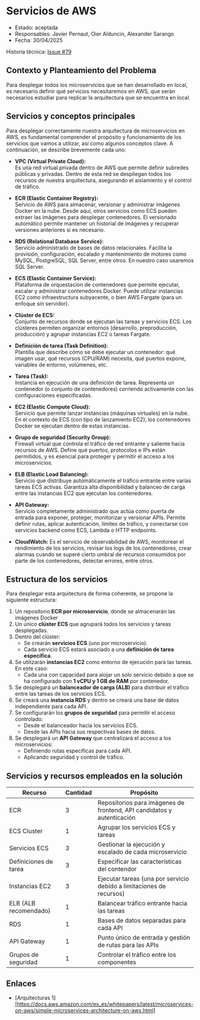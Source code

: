 # Servicios de AWS

* Estado: aceptada
* Responsables: Javier Pernaut, Oier Alduncin, Alexander Sarango
* Fecha: 30/04/2025

Historia técnica: [Issue #79](https://github.com/oielay/GTIO_Votacion/issues/79)

## Contexto y Planteamiento del Problema

Para desplegar todos los microservicios que se han desarrollado en local, es necesario definir qué servicios necesitaremos en AWS, que serán necesarios estudiar para replicar la arquitectura que se encuentra en local.

## Servicios y conceptos principales

Para desplegar correctamente nuestra arquitectura de microservicios en AWS, es fundamental comprender el propósito y funcionamiento de los servicios que vamos a utilizar, así como algunos conceptos clave. A continuación, se describe brevemente cada uno:

* **VPC (Virtual Private Cloud):**  
  Es una red virtual privada dentro de AWS que permite definir subredes públicas y privadas. Dentro de esta red se despliegan todos los recursos de nuestra arquitectura, asegurando el aislamiento y el control de tráfico.

* **ECR (Elastic Container Registry):**  
  Servicio de AWS para almacenar, versionar y administrar imágenes Docker en la nube. Desde aquí, otros servicios como ECS pueden extraer las imágenes para desplegar contenedores. El versionado automático permite mantener un historial de imágenes y recuperar versiones anteriores si es necesario.

* **RDS (Relational Database Service):**  
  Servicio administrado de bases de datos relacionales. Facilita la provisión, configuración, escalado y mantenimiento de motores como MySQL, PostgreSQL, SQL Server, entre otros. En nuestro caso usaremos SQL Server.

* **ECS (Elastic Container Service):**  
  Plataforma de orquestación de contenedores que permite ejecutar, escalar y administrar contenedores Docker. Puede utilizar instancias EC2 como infraestructura subyacente, o bien AWS Fargate (para un enfoque sin servidor).

* **Clúster de ECS:**  
  Conjunto de recursos donde se ejecutan las tareas y servicios ECS. Los clústeres permiten organizar entornos (desarrollo, preproducción, producción) y agrupar instancias EC2 o tareas Fargate.

* **Definición de tarea (Task Definition):**  
  Plantilla que describe cómo se debe ejecutar un contenedor: qué imagen usar, qué recursos (CPU/RAM) necesita, qué puertos expone, variables de entorno, volúmenes, etc.

* **Tarea (Task):**  
  Instancia en ejecución de una definición de tarea. Representa un contenedor (o conjunto de contenedores) corriendo activamente con las configuraciones especificadas.

* **EC2 (Elastic Compute Cloud):**  
  Servicio que permite lanzar instancias (máquinas virtuales) en la nube. En el contexto de ECS (con tipo de lanzamiento EC2), los contenedores Docker se ejecutan dentro de estas instancias.

* **Grupo de seguridad (Security Group):**  
  Firewall virtual que controla el tráfico de red entrante y saliente hacia recursos de AWS. Define qué puertos, protocolos e IPs están permitidos, y es esencial para proteger y permitir el acceso a los microservicios.

* **ELB (Elastic Load Balancing):**  
  Servicio que distribuye automáticamente el tráfico entrante entre varias tareas ECS activas. Garantiza alta disponibilidad y balanceo de carga entre las instancias EC2 que ejecutan los contenedores.

* **API Gateway:**  
  Servicio completamente administrado que actúa como puerta de entrada para exponer, proteger, monitorizar y versionar APIs. Permite definir rutas, aplicar autenticación, límites de tráfico, y conectarse con servicios backend como ECS, Lambda o HTTP endpoints.

* **CloudWatch:**
  Es el servicio de observabilidad de AWS, monitorear el rendimiento de los servicios, revisar los logs de los contenedores, crear alarmas cuando se superé cierto umbral de recursos consumidos por parte de los contenedores, detectar errores, entre otros.

## Estructura de los servicios

Para desplegar esta arquitectura de forma coherente, se propone la siguiente estructura:

1. Un repositorio **ECR por microservicio**, donde se almacenarán las imágenes Docker
2. Un único **clúster ECS** que agrupará todos los servicios y tareas desplegadas.
3. Dentro del clúster:
   * Se crearán **servicios ECS** (uno por microservicio).
   * Cada servicio ECS estará asociado a una **definición de tarea específica**.
4. Se utilizarán **instancias EC2** como entorno de ejecución para las tareas. En este caso:
   * Cada una con capacidad para alojar un solo servicio debido a que se ha configurado con **1 vCPU y 1 GB de RAM** por contenedor.
5. Se desplegará un **balanceador de carga (ALB)** para distribuir el tráfico entre las tareas de los servicios ECS.
6. Se creará una **instancia RDS** y dentro se creará una base de datos independiente para cada API.
7. Se configurarán los **grupos de seguridad** para permitir el acceso controlado:
   * Desde el balanceador hacia los servicios ECS.
   * Desde las APIs hacia sus respectivas bases de datos.
8. Se desplegará un **API Gateway** que centralizará el acceso a los microservicios:
   * Definiendo rutas específicas para cada API.
   * Aplicando seguridad y control de tráfico.

## Servicios y recursos empleados en la solución

| Recurso                | Cantidad | Propósito                                                                |
|------------------------|----------|--------------------------------------------------------------------------|
| ECR                    | 3        | Repositorios para imágenes de frontend, API candidatos y autenticación   |
| ECS Cluster            | 1        | Agrupar los servicios ECS y tareas                                       |
| Servicios ECS          | 3        | Gestionar la ejecución y escalado de cada microservicio                  |
| Definiciones de tarea  | 3        | Especificar las características del contendor                            |
| Instancias EC2         | 3        | Ejecutar tareas (una por servicio debido a limitaciones de recursos)     |
| ELB (ALB recomendado)  | 1        | Balancear tráfico entrante hacia las tareas                              |
| RDS                    | 1        | Bases de datos separadas para cada API                                   |
| API Gateway            | 1        | Punto único de entrada y gestión de rutas para las APIs                  |
| Grupos de seguridad    | 1        | Controlar el tráfico entre los componentes                               |

## Enlaces

* [Arquitecturas 1][https://docs.aws.amazon.com/es_es/whitepapers/latest/microservices-on-aws/simple-microservices-architecture-on-aws.html]